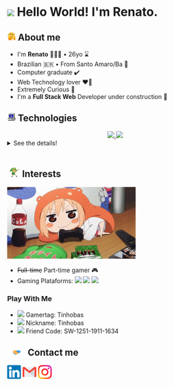 
# <img src="https://github.com/TheDudeThatCode/TheDudeThatCode/blob/master/Assets/Hi.gif" width="20px"> Hello World! I'm Renato.

## <img alt="GIF" src="assets/hmm.gif" width="20vw" /> About me

- I'm <b>Renato</b> 🙇🏻‍♂️ • 26yo ⌛
- Brazilian 🇧🇷 • From Santo Amaro/Ba 📍
- Computer graduate ✔️
- Web Technology lover ❤️‍🔥
- Extremely Curious 🤔
- I'm a <b>Full Stack Web</b> Developer under construction 🚧

## <img alt="GIF" src="assets/computer.gif" width="20vw" /> Technologies

<div align="center">
<a href="https://github.com/ReBastos">
<img height="150em" src="https://github-readme-stats.vercel.app/api?username=rebastos&show_icons=true&theme=ayu-mirage&include_all_commits=true&count_private=true"/>
</a>
<a href="https://github.com/ReBastos">
<img height="150em" src="https://github-readme-stats.vercel.app/api/top-langs/?username=rebastos&layout=compact&langs_count=7&theme=ayu-mirage&include_all_commits=true&count_private=tru"/>
 </a>
</div>

<details>
 <summary>See the details!</summary>
<div align="center">
 
 Languages/Frameworks | Habilities/Content
------------ | --------------
<img height="30em" src="https://img.shields.io/badge/HTML5-E34F26?style=for-the-badge&logo=html5&logoColor=white"> | Structure • Text • Fonts • Lists • Links • Images • Tables • Forms
<img height="30em" src="https://img.shields.io/badge/CSS3-1572B6?style=for-the-badge&logo=css3&logoColor=white"> | Text • Color • Flex-box • Lists • Tables • Forms • Using Internal/External • Inheritance • Selectors
<img height="30em" src="https://img.shields.io/badge/Sass-CC6699?style=for-the-badge&logo=sass&logoColor=white"> | Syntax • Variables • @Mixins • @Include • @Use
<img height="30em" src="https://img.shields.io/badge/JavaScript-F7DF1E?style=for-the-badge&logo=javascript&logoColor=black"> | Functions • DOM Manipulation • Selectors • Events • JSON • LocalStorage • Class • Closure • Polymorphism • Arrow Functions • Module • Promises • Async/Await • Spread/Rest • Array Functions • API
<img height="30em" src="https://img.shields.io/badge/React-20232A?style=for-the-badge&logo=react&logoColor=61DAFB"> | Components • Props • PropTypes • Controlled Components • useState • useEffect • Routes • useContext • Styled Components 💅

 </div>
 
 <br>

## <img alt="GIF" src="assets/studying.gif" width="25vw" /> Learning

- Currently learning <b>C#</b> 👨‍💻

Languages/Frameworks | Content
------------ | --------------
<img height="30em" src="https://img.shields.io/badge/C%23-239120?style=for-the-badge&logo=c-sharp&logoColor=white"> | Class • Closure • Polymorphism • Interfaces

</details>

<br>

 ## <img alt="GIF" src="assets/link.png" width="30vw" /> Interests
 
 <img src="assets/gamer.gif" width="300px" >
 
 - <strike>Full-time</strike> Part-time gamer 🎮 
 - Gaming Plataforms: <img height="20em" src="https://img.shields.io/badge/Nintendo_Switch-E60012?style=for-the-badge&logo=nintendo-switch&logoColor=white"> <img height="20em" src="https://img.shields.io/badge/Nintendo_3DS-D12228?style=for-the-badge&logo=nintendo-3ds&logoColor=white"> <img height="20em" src="https://img.shields.io/badge/Xbox-107C10?style=for-the-badge&logo=xbox&logoColor=white">
 
 
  
 
 
 ### Play With Me
 
 - <img height="20em" src="https://img.shields.io/badge/Xbox-107C10?style=for-the-badge&logo=xbox&logoColor=white"> Gamertag: Tinhobas
 - <img height="20em" src="https://img.shields.io/badge/Riot_Games-D32936?style=for-the-badge&logo=riot-games&logoColor=white"> Nickname: Tinhobas
 - <img height="20em" src="https://img.shields.io/badge/Nintendo_Switch-E60012?style=for-the-badge&logo=nintendo-switch&logoColor=white"> Friend Code: SW-1251-1911-1634

 
 ## <img src="assets/Handshake.gif" height="20px"> Contact me
 
 [<img src="assets/Linkedin.svg" alt="Linkedin Logo" width="32">](https://www.linkedin.com/in/rebastos/)
 [<img src="assets/Gmail.svg" alt="Gmail logo" height="32">](mailto:renato.bastos96@gmail.com)
 [<img src="assets/Instagram.svg" alt="instagram logo" width="32">](https://www.instagram.com/tinhobas/)
 
